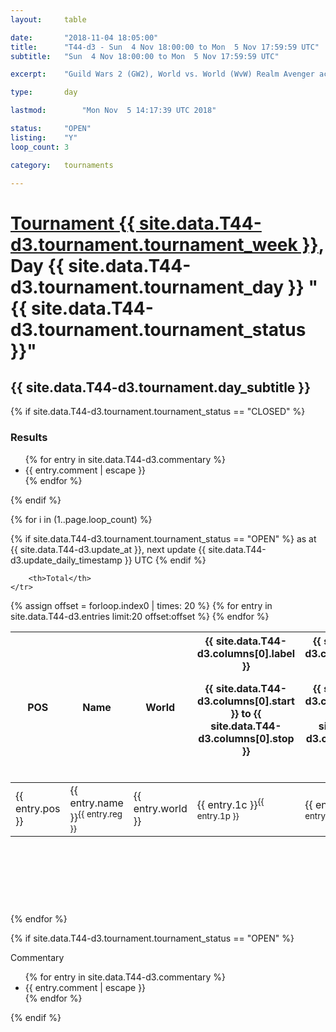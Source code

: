 ```yaml
---
layout: 	table

date: 		"2018-11-04 18:05:00"
title: 		"T44-d3 - Sun  4 Nov 18:00:00 to Mon  5 Nov 17:59:59 UTC"
subtitle: 	"Sun  4 Nov 18:00:00 to Mon  5 Nov 17:59:59 UTC"

excerpt:    "Guild Wars 2 (GW2), World vs. World (WvW) Realm Avenger achivement Tournament. \"Every Kill Counts\""

type:       day

lastmod: 		"Mon Nov  5 14:17:39 UTC 2018"

status:     "OPEN"
listing:    "Y"
loop_count: 3

category: 	tournaments

---
```

<div class="table_header">
    <h1><a href="{{ site.data.T44-d3.tournament.week_url }}">Tournament {{ site.data.T44-d3.tournament.tournament_week }}</a>, Day {{ site.data.T44-d3.tournament.tournament_day }} "{{ site.data.T44-d3.tournament.tournament_status }}"</h1>
    <h2>{{ site.data.T44-d3.tournament.day_subtitle }}</h2> 
</div>

{% if site.data.T44-d3.tournament.tournament_status == "CLOSED" %} 
<div class="commentary">
  <h3>Results</h3>
  <ul>
    {% for entry in site.data.T44-d3.commentary %}
    <li class="commentary_list">{{ entry.comment | escape }}</li>
    {% endfor %}
  </ul>
</div>
{% endif %}


{% for i in (1..page.loop_count) %}

{% if site.data.T44-d3.tournament.tournament_status == "OPEN" %} 
<span class="table_nextupdate">as at {{ site.data.T44-d3.update_at }}, next update {{ site.data.T44-d3.update_daily_timestamp }} UTC</span> 
{% endif %}

<table class="day_table">
  <colgroup>
    <col style="width:18px">
    <col style="width:55px">
    <col style="width:55px">
    <col style="width:12px">
    <col style="width:12px">
    <col style="width:12px">
    <col style="width:12px">
    <col style="width:12px">
    <col style="width:12px">
    <col style="width:12px">
    <col style="width:12px">
    <col style="width:12px">
    <col style="width:12px">
    <col style="width:12px">
    <col style="width:12px">
    <col style="width:12px">
    <col style="width:12px">
    <col style="width:12px">
    <col style="width:12px">
    <col style="width:12px">
    <col style="width:12px">
    <col style="width:12px">
    <col style="width:12px">
    <col style="width:12px">
    <col style="width:12px">
    <col style="width:12px">
    <col style="width:12px">
    <col style="width:18px">
  </colgroup>  
  <thead>
    <tr>
        <th>POS</th>
        <th class="AlignLeft">Name</th>
        <th class="AlignLeft">World</th>

<th><div class="label">{{ site.data.T44-d3.columns[0].label }}<p class="onhover">{{ site.data.T44-d3.columns[0].start }} to {{ site.data.T44-d3.columns[0].stop }}</p></div>​</th>
<th><div class="label">{{ site.data.T44-d3.columns[1].label }}<p class="onhover">{{ site.data.T44-d3.columns[1].start }} to {{ site.data.T44-d3.columns[1].stop }}</p></div>​</th>
<th><div class="label">{{ site.data.T44-d3.columns[2].label }}<p class="onhover">{{ site.data.T44-d3.columns[2].start }} to {{ site.data.T44-d3.columns[2].stop }}</p></div>​</th>
<th><div class="label">{{ site.data.T44-d3.columns[3].label }}<p class="onhover">{{ site.data.T44-d3.columns[3].start }} to {{ site.data.T44-d3.columns[3].stop }}</p></div>​</th>
<th><div class="label">{{ site.data.T44-d3.columns[4].label }}<p class="onhover">{{ site.data.T44-d3.columns[4].start }} to {{ site.data.T44-d3.columns[4].stop }}</p></div>​</th>
<th><div class="label">{{ site.data.T44-d3.columns[5].label }}<p class="onhover">{{ site.data.T44-d3.columns[5].start }} to {{ site.data.T44-d3.columns[5].stop }}</p></div>​</th>
<th><div class="label">{{ site.data.T44-d3.columns[6].label }}<p class="onhover">{{ site.data.T44-d3.columns[6].start }} to {{ site.data.T44-d3.columns[6].stop }}</p></div>​</th>
<th><div class="label">{{ site.data.T44-d3.columns[7].label }}<p class="onhover">{{ site.data.T44-d3.columns[7].start }} to {{ site.data.T44-d3.columns[7].stop }}</p></div>​</th>
<th><div class="label">{{ site.data.T44-d3.columns[8].label }}<p class="onhover">{{ site.data.T44-d3.columns[8].start }} to {{ site.data.T44-d3.columns[8].stop }}</p></div>​</th>
<th><div class="label">{{ site.data.T44-d3.columns[9].label }}<p class="onhover">{{ site.data.T44-d3.columns[9].start }} to {{ site.data.T44-d3.columns[9].stop }}</p></div>​</th>
<th><div class="label">{{ site.data.T44-d3.columns[10].label }}<p class="onhover">{{ site.data.T44-d3.columns[10].start }} to {{ site.data.T44-d3.columns[10].stop }}</p></div>​</th>

<th><div class="label">{{ site.data.T44-d3.columns[11].label }}<p class="onhover">{{ site.data.T44-d3.columns[11].start }} to {{ site.data.T44-d3.columns[11].stop }}</p></div>​</th>
<th><div class="label">{{ site.data.T44-d3.columns[12].label }}<p class="onhover">{{ site.data.T44-d3.columns[12].start }} to {{ site.data.T44-d3.columns[12].stop }}</p></div>​</th>
<th><div class="label">{{ site.data.T44-d3.columns[13].label }}<p class="onhover">{{ site.data.T44-d3.columns[13].start }} to {{ site.data.T44-d3.columns[13].stop }}</p></div>​</th>
<th><div class="label">{{ site.data.T44-d3.columns[14].label }}<p class="onhover">{{ site.data.T44-d3.columns[14].start }} to {{ site.data.T44-d3.columns[14].stop }}</p></div>​</th>
<th><div class="label">{{ site.data.T44-d3.columns[15].label }}<p class="onhover">{{ site.data.T44-d3.columns[15].start }} to {{ site.data.T44-d3.columns[15].stop }}</p></div>​</th>
<th><div class="label">{{ site.data.T44-d3.columns[16].label }}<p class="onhover">{{ site.data.T44-d3.columns[16].start }} to {{ site.data.T44-d3.columns[16].stop }}</p></div>​</th>
<th><div class="label">{{ site.data.T44-d3.columns[17].label }}<p class="onhover">{{ site.data.T44-d3.columns[17].start }} to {{ site.data.T44-d3.columns[17].stop }}</p></div>​</th>
<th><div class="label">{{ site.data.T44-d3.columns[18].label }}<p class="onhover">{{ site.data.T44-d3.columns[18].start }} to {{ site.data.T44-d3.columns[18].stop }}</p></div>​</th>
<th><div class="label">{{ site.data.T44-d3.columns[19].label }}<p class="onhover">{{ site.data.T44-d3.columns[19].start }} to {{ site.data.T44-d3.columns[19].stop }}</p></div>​</th>
<th><div class="label">{{ site.data.T44-d3.columns[20].label }}<p class="onhover">{{ site.data.T44-d3.columns[20].start }} to {{ site.data.T44-d3.columns[20].stop }}</p></div>​</th>

<th><div class="label">{{ site.data.T44-d3.columns[21].label }}<p class="onhover">{{ site.data.T44-d3.columns[21].start }} to {{ site.data.T44-d3.columns[21].stop }}</p></div>​</th>
<th><div class="label">{{ site.data.T44-d3.columns[22].label }}<p class="onhover">{{ site.data.T44-d3.columns[22].start }} to {{ site.data.T44-d3.columns[22].stop }}</p></div>​</th>
<th><div class="label">{{ site.data.T44-d3.columns[23].label }}<p class="onhover">{{ site.data.T44-d3.columns[23].start }} to {{ site.data.T44-d3.columns[23].stop }}</p></div>​</th>

        <th>Total</th>
    </tr>
  </thead>
  {% assign offset = forloop.index0 | times: 20 %}
<tbody>
{% for entry in site.data.T44-d3.entries limit:20 offset:offset %}
  <tr>
    <td class="pl{{ entry.pos }}">{{ entry.pos }}</td>
    <td class="AlignLeft">{{ entry.name }}<sup>{{ entry.reg }}</sup></td>
    <td class="AlignLeft">{{ entry.world }}</td>
    <td class="pl{{ entry.1p }}">{{ entry.1c }}<sup>{{ entry.1p }}</sup></td>
    <td class="pl{{ entry.2p }}">{{ entry.2c }}<sup>{{ entry.2p }}</sup></td>
    <td class="pl{{ entry.3p }}">{{ entry.3c }}<sup>{{ entry.3p }}</sup></td>
    <td class="pl{{ entry.4p }}">{{ entry.4c }}<sup>{{ entry.4p }}</sup></td>
    <td class="pl{{ entry.5p }}">{{ entry.5c }}<sup>{{ entry.5p }}</sup></td>
    <td class="pl{{ entry.6p }}">{{ entry.6c }}<sup>{{ entry.6p }}</sup></td>
    <td class="pl{{ entry.7p }}">{{ entry.7c }}<sup>{{ entry.7p }}</sup></td>
    <td class="pl{{ entry.8p }}">{{ entry.8c }}<sup>{{ entry.8p }}</sup></td>
    <td class="pl{{ entry.9p }}">{{ entry.9c }}<sup>{{ entry.9p }}</sup></td>
    <td class="pl{{ entry.10p }}">{{ entry.10c }}<sup>{{ entry.10p }}</sup></td>
    <td class="pl{{ entry.11p }}">{{ entry.11c }}<sup>{{ entry.11p }}</sup></td>
    <td class="pl{{ entry.12p }}">{{ entry.12c }}<sup>{{ entry.12p }}</sup></td>
    <td class="pl{{ entry.13p }}">{{ entry.13c }}<sup>{{ entry.13p }}</sup></td>
    <td class="pl{{ entry.14p }}">{{ entry.14c }}<sup>{{ entry.14p }}</sup></td>
    <td class="pl{{ entry.15p }}">{{ entry.15c }}<sup>{{ entry.15p }}</sup></td>
    <td class="pl{{ entry.16p }}">{{ entry.16c }}<sup>{{ entry.16p }}</sup></td>
    <td class="pl{{ entry.17p }}">{{ entry.17c }}<sup>{{ entry.17p }}</sup></td>
    <td class="pl{{ entry.18p }}">{{ entry.18c }}<sup>{{ entry.18p }}</sup></td>
    <td class="pl{{ entry.19p }}">{{ entry.19c }}<sup>{{ entry.19p }}</sup></td>
    <td class="pl{{ entry.20p }}">{{ entry.20c }}<sup>{{ entry.20p }}</sup></td>
    <td class="pl{{ entry.21p }}">{{ entry.21c }}<sup>{{ entry.21p }}</sup></td>
    <td class="pl{{ entry.22p }}">{{ entry.22c }}<sup>{{ entry.22p }}</sup></td>
    <td class="pl{{ entry.23p }}">{{ entry.23c }}<sup>{{ entry.23p }}</sup></td>
    <td class="pl{{ entry.24p }}">{{ entry.24c }}<sup>{{ entry.24p }}</sup></td>
    <td>{{ entry.total }}</td>
  </tr>
{% endfor %}  
</tbody>
</table>
<div class="leaderboard">
  <script async src="//pagead2.googlesyndication.com/pagead/js/adsbygoogle.js"></script>
  <!-- 728x90 -->
  <ins class="adsbygoogle"
       style="display:inline-block;width:728px;height:90px"
       data-ad-client="ca-pub-3274917281288240"
       data-ad-slot="3870538733"></ins>
  <script>
  (adsbygoogle = window.adsbygoogle || []).push({});
  </script>    
</div>
<br />
{% endfor %}

{% if site.data.T44-d3.tournament.tournament_status == "OPEN" %} 
<div class="commentary">
  <span class="commentary_title">Commentary</span>
  <ul>
    {% for entry in site.data.T44-d3.commentary %}
    <li class="commentary_list">{{ entry.comment | escape }}</li>
    {% endfor %}
  </ul>
</div>
{% endif %}



